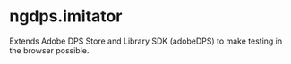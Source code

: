 ngdps.imitator
==============

Extends Adobe DPS Store and Library SDK (adobeDPS) to make testing in the browser possible.
